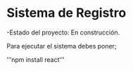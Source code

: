 <h1>Sistema de Registro</h1>

-Estado del proyecto: En construcción.

Para ejecutar el sistema debes poner;

’’’npm install react’’’
